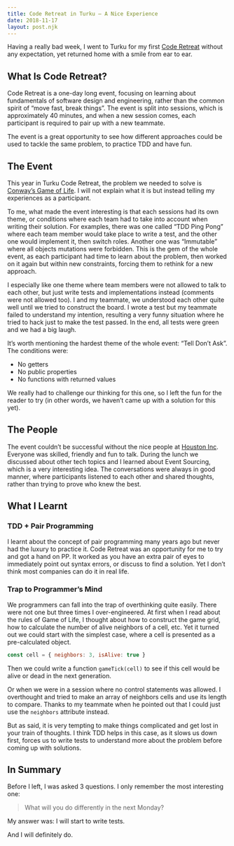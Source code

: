```yaml
---
title: Code Retreat in Turku — A Nice Experience
date: 2018-11-17
layout: post.njk
---
```


Having a really bad week, I went to Turku for my first [Code Retreat](https://www.coderetreat.org/) without any expectation, yet returned home with a smile from ear to ear.

## What Is Code Retreat?

Code Retreat is a one-day long event, focusing on learning about fundamentals of software design and engineering, rather than the common spirit of “move fast, break things”. The event is split into sessions, which is approximately 40 minutes, and when a new session comes, each participant is required to pair up with a new teammate.

The event is a great opportunity to see how different approaches could be used to tackle the same problem, to practice TDD and have fun.

## The Event

This year in Turku Code Retreat, the problem we needed to solve is [Conway’s Game of Life](https://en.wikipedia.org/wiki/Conway%27s_Game_of_Life). I will not explain what it is but instead telling my experiences as a participant.

To me, what made the event interesting is that each sessions had its own theme, or conditions where each team had to take into account when writing their solution. For examples, there was one called “TDD Ping Pong” where each team member would take place to write a test, and the other one would implement it, then switch roles. Another one was “Immutable” where all objects mutations were forbidden. This is the gem of the whole event, as each participant had time to learn about the problem, then worked on it again but within new constraints, forcing them to rethink for a new approach.

I especially like one theme where team members were not allowed to talk to each other, but just write tests and implementations instead (comments were not allowed too). I and my teammate, we understood each other quite well until we tried to construct the board. I wrote a test but my teammate failed to understand my intention, resulting a very funny situation where he tried to hack just to make the test passed. In the end, all tests were green and we had a big laugh.

It’s worth mentioning the hardest theme of the whole event: “Tell Don’t Ask”. The conditions were:

- No getters
- No public properties
- No functions with returned values

We really had to challenge our thinking for this one, so I left the fun for the reader to try (in other words, we haven’t came up with a solution for this yet).

## The People

The event couldn’t be successful without the nice people at [Houston Inc](https://www.houston-inc.com/). Everyone was skilled, friendly and fun to talk. During the lunch we discussed about other tech topics and I learned about Event Sourcing, which is a very interesting idea. The conversations were always in good manner, where participants listened to each other and shared thoughts, rather than trying to prove who knew the best.

## What I Learnt

### TDD + Pair Programming

I learnt about the concept of pair programming many years ago but never had the luxury to practice it. Code Retreat was an opportunity for me to try and got a hand on PP. It worked as you have an extra pair of eyes to immediately point out syntax errors, or discuss to find a solution. Yet I don’t think most companies can do it in real life.

### Trap to Programmer’s Mind

We programmers can fall into the trap of overthinking quite easily. There were not one but three times I over-engineered. At first when I read about the rules of Game of Life, I thought about how to construct the game grid, how to calculate the number of alive neighbors of a cell, etc. Yet it turned out we could start with the simplest case, where a cell is presented as a pre-calculated object.

```js
const cell = { neighbors: 3, isAlive: true }
```

Then we could write a function `gameTick(cell)` to see if this cell would be alive or dead in the next generation.

Or when we were in a session where no control statements was allowed. I overthought and tried to make an array of neighbors cells and use its length to compare. Thanks to my teammate when he pointed out that I could just use the `neighbors` attribute instead.

But as said, it is very tempting to make things complicated and get lost in your train of thoughts. I think TDD helps in this case, as it slows us down first, forces us to write tests to understand more about the problem before coming up with solutions.

## In Summary

Before I left, I was asked 3 questions. I only remember the most interesting one:

> What will you do differently in the next Monday?

My answer was: I will start to write tests.

And I will definitely do.
